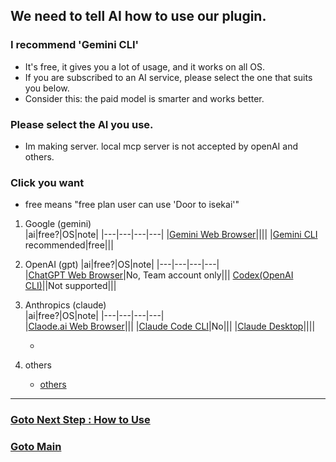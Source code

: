## We need to tell AI how to use our plugin.


### I recommend 'Gemini CLI'  
-  It's free, it gives you a lot of usage, and it works on all OS.  
-  If you are subscribed to an AI service, please select the one that suits you below.
-  Consider this: the paid model is smarter and works better.  


### Please select the AI ​​you use.  
- Im making server. local mcp server is not accepted by openAI and others.

### Click you want  
- free means "free plan user can use 'Door to isekai'"
1. Google (gemini)  
   |ai|free?|OS|note|
   |---|---|---|---|
   |[Gemini Web Browser]()||||
   |[Gemini CLI]() recommended|free|||
2. OpenAI (gpt)
   |ai|free?|OS|note|
   |---|---|---|---|  
   |[ChatGPT Web Browser]()|No, Team account only|||
   [Codex(OpenAI CLI)]()||Not supported|||
3. Anthropics (claude)  
   |ai|free?|OS|note|
   |---|---|---|---|  
   |[Claode.ai Web Browser]()|||
   |[Claude Code CLI]()|No|||
   |[Claude Desktop]()||||

   - 
5. others
   - [others]()

-----
### [Goto Next Step : How to Use](https://github.com/LSG7/UnrealEngine_AI_Bridge/blob/main/docs/howtouse/howtouse.md)
### [Goto Main](https://github.com/LSG7/UnrealEngine_AI_Bridge/tree/main)
